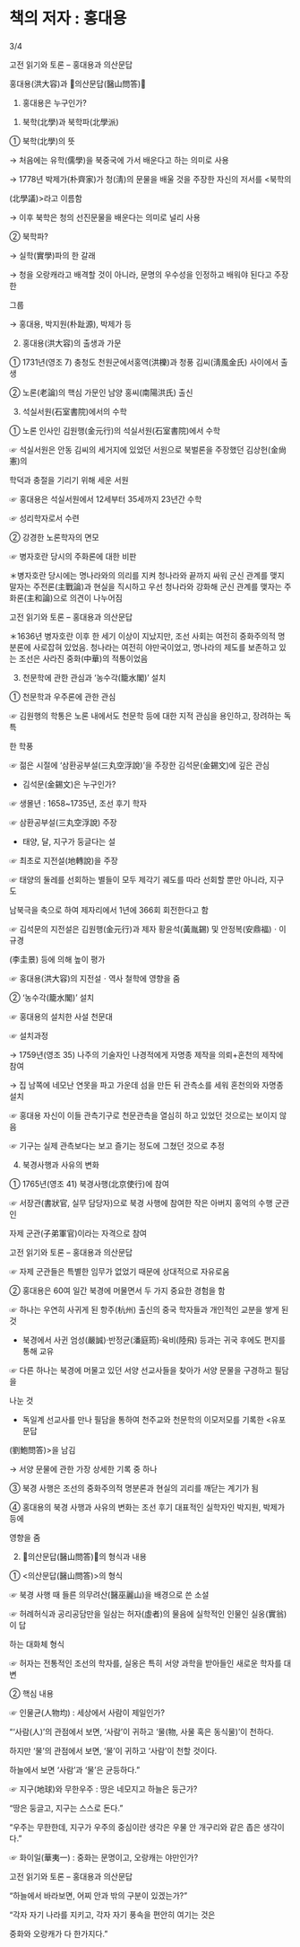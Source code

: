 # 책의 저자 : 홍대용
###

3/4

고전 읽기와 토론 – 홍대용과 의산문답

홍대용(洪大容)과 󰡔의산문답(醫山問答)󰡕

1. 홍대용은 누구인가?

1) 북학(北學)과 북학파(北學派)

① 북학(北學)의 뜻

→ 처음에는 유학(儒學)을 북중국에 가서 배운다고 하는 의미로 사용

→ 1778년 박제가(朴齊家)가 청(淸)의 문물을 배울 것을 주장한 자신의 저서를 <북학의

(北學議)>라고 이름함

→ 이후 북학은 청의 선진문물을 배운다는 의미로 널리 사용

② 북학파?

→ 실학(實學)파의 한 갈래

→ 청을 오랑캐라고 배격할 것이 아니라, 문명의 우수성을 인정하고 배워야 된다고 주장한 

그룹

→ 홍대용, 박지원(朴趾源), 박제가 등 

2) 홍대용(洪大容)의 출생과 가문

① 1731년(영조 7) 충청도 천원군에서홍역(洪櫟)과 청풍 김씨(淸風金氏) 사이에서 출생

② 노론(老論)의 핵심 가문인 남양 홍씨(南陽洪氏) 출신

3) 석실서원(石室書院)에서의 수학 

① 노론 인사인 김원행(金元行)의 석실서원(石室書院)에서 수학

☞ 석실서원은 안동 김씨의 세거지에 있었던 서원으로 북벌론을 주장했던 김상헌(金尙憲)의 

학덕과 충절을 기리기 위해 세운 서원

☞ 홍대용은 석실서원에서 12세부터 35세까지 23년간 수학

☞ 성리학자로서 수련 

② 강경한 노론학자의 면모

☞ 병자호란 당시의 주화론에 대한 비판

＊병자호란 당시에는 명나라와의 의리를 지켜 청나라와 끝까지 싸워 군신 관계를 맺지 말자는 주전론(主戰論)과 현실을 직시하고 우선 청나라와 강화해 군신 관계를 맺자는 주화론(主和論)으로 의견이 나누어짐

고전 읽기와 토론 – 홍대용과 의산문답

＊1636년 병자호란 이후 한 세기 이상이 지났지만, 조선 사회는 여전히 중화주의적 명분론에 사로잡혀 있었음. 청나라는 여전히 야만국이었고, 명나라의 제도를 보존하고 있는 조선은 사라진 중화(中華)의 적통이었음

3) 천문학에 관한 관심과 ‘농수각(籠水閣)’ 설치

① 천문학과 우주론에 관한 관심

☞ 김원행의 학통은 노론 내에서도 천문학 등에 대한 지적 관심을 용인하고, 장려하는 독특

한 학풍

☞ 젊은 시절에 ‘삼환공부설(三丸空浮說)’을 주장한 김석문(金錫文)에 깊은 관심 

* 김석문(金錫文)은 누구인가?

☞ 생몰년 : 1658~1735년, 조선 후기 학자

☞ 삼환공부설(三丸空浮說) 주장

- 태양, 달, 지구가 둥글다는 설

☞ 최초로 지전설(地轉說)을 주장 

☞ 태양의 둘레를 선회하는 별들이 모두 제각기 궤도를 따라 선회할 뿐만 아니라, 지구도 

남북극을 축으로 하여 제자리에서 1년에 366회 회전한다고 함

☞ 김석문의 지전설은 김원행(金元行)과 제자 황윤석(黃胤錫) 및 안정복(安鼎福)ㆍ이규경

(李圭景) 등에 의해 높이 평가

☞ 홍대용(洪大容)의 지전설ㆍ역사 철학에 영향을 줌

② ‘농수각(籠水閣)’ 설치

☞ 홍대용의 설치한 사설 천문대

☞ 설치과정

→ 1759년(영조 35) 나주의 기술자인 나경적에게 자명종 제작을 의뢰+혼천의 제작에 참여

→ 집 남쪽에 네모난 연못을 파고 가운데 섬을 만든 뒤 관측소를 세워 혼천의와 자명종 설치

☞ 홍대용 자신이 이들 관측기구로 천문관측을 열심히 하고 있었던 것으로는 보이지 않음

☞ 기구는 실제 관측보다는 보고 즐기는 정도에 그쳤던 것으로 추정

4) 북경사행과 사유의 변화

① 1765년(영조 41) 북경사행(北京使行)에 참여

☞ 서장관(書狀官, 실무 담당자)으로 북경 사행에 참여한 작은 아버지 홍억의 수행 군관인

자제 군관(子弟軍官)이라는 자격으로 참여

고전 읽기와 토론 – 홍대용과 의산문답

☞ 자제 군관들은 특별한 임무가 없었기 때문에 상대적으로 자유로움

② 홍대용은 60여 일간 북경에 머물면서 두 가지 중요한 경험을 함

☞ 하나는 우연히 사귀게 된 항주(杭州) 출신의 중국 학자들과 개인적인 교분을 쌓게 된 것

- 북경에서 사귄 엄성(嚴誠)·반정균(潘庭筠)·육비(陸飛) 등과는 귀국 후에도 편지를 통해 교유

☞ 다른 하나는 북경에 머물고 있던 서양 선교사들을 찾아가 서양 문물을 구경하고 필담을 

나눈 것 

- 독일계 선교사를 만나 필담을 통하여 천주교와 천문학의 이모저모를 기록한 <유포문답

(劉鮑問答)>을 남김 

→ 서양 문물에 관한 가장 상세한 기록 중 하나

③ 북경 사행은 조선의 중화주의적 명분론과 현실의 괴리를 깨닫는 계기가 됨

④ 홍대용의 북경 사행과 사유의 변화는 조선 후기 대표적인 실학자인 박지원, 박제가 등에

영향을 줌

2. 󰡔의산문답(醫山問答)󰡕의 형식과 내용

① <의산문답(醫山問答)>의 형식

☞ 북경 사행 때 들른 의무려산(醫巫麗山)을 배경으로 쓴 소설

☞ 허례허식과 공리공담만을 일삼는 허자(虛者)의 물음에 실학적인 인물인 실옹(實翁)이 답

하는 대화체 형식

☞ 허자는 전통적인 조선의 학자를, 실옹은 특히 서양 과학을 받아들인 새로운 학자를 대변

② 핵심 내용

☞ 인물균(人物均) : 세상에서 사람이 제일인가?

“‘사람(人)’의 관점에서 보면, ‘사람’이 귀하고 ‘물(物, 사물 혹은 동식물)’이 천하다.

하지만 ‘물’의 관점에서 보면, ‘물’이 귀하고 ‘사람’이 천할 것이다.

하늘에서 보면 ‘사람’과 ‘물’은 균등하다.”

☞ 지구(地球)와 무한우주 : 땅은 네모지고 하늘은 둥근가?

“땅은 둥글고, 지구는 스스로 돈다.”

“우주는 무한한데, 지구가 우주의 중심이란 생각은 우물 안 개구리와 같은 좁은 생각이다.”

☞ 화이일(華夷一) : 중화는 문명이고, 오랑캐는 야만인가?

고전 읽기와 토론 – 홍대용과 의산문답

“하늘에서 바라보면, 어찌 안과 밖의 구분이 있겠는가?”

“각자 자기 나라를 지키고, 각자 자기 풍속을 편안히 여기는 것은 

중화와 오랑캐가 다 한가지다.”